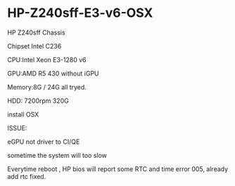 # HP-Z240sff-E3-v6-OSX
HP Z240sff Chassis 

Chipset Intel C236

CPU:Intel Xeon E3-1280 v6

GPU:AMD R5 430   without iGPU

Memory:8G / 24G all tryed. 

HDD: 7200rpm 320G


install OSX

ISSUE:

eGPU not driver to CI/QE

sometime the system will too slow

Everytime reboot , HP bios will report some RTC and time error 005,  already add rtc fixed.

